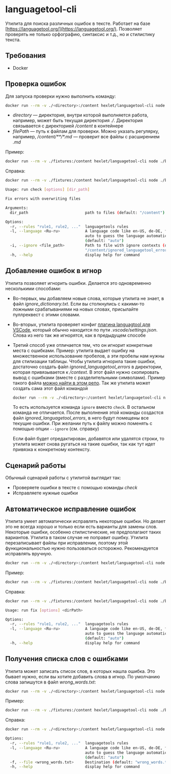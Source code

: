 # languagetool-cli

Утилита для поиска различных ошибок в тексте. Работает на базе [https://languagetool.org/](https://languagetool.org/). Позволяет проверять не только орфографию, синтаксис и т.д., но и стилистику текста.

## Требования

* Docker

## Проверка ошибок

Для запуска проверки нужно выполнить команду:

```bash
docker run --rm -v ./<directory>:/content hexlet/languagetool-cli node ./bin/run.js check <filePath>
```

* *directory* — директория, внутри которой выполняется работа, например, может быть текущая директория *\./*. Директория связывается с директорией */content* в контейнере
* *filePath* — путь к файлам для проверки. Можно указать регулярку, например, */content/\*\*/\*.md* — проверит все файлы с расширением *.md*

Пример:

```bash
docker run --rm -v ./fixtures:/content hexlet/languagetool-cli node ./bin/run.js check /content/**/*.md
```

Справка:

```bash
docker run --rm -v ./fixtures:/content hexlet/languagetool-cli node ./bin/run.js check -h

Usage: run check [options] [dir_path]

Fix errors with overwriting files

Arguments:
  dir_path                         path to files (default: "/content")

Options:
  -r, --rules "rule1, rule2, ..."  languagetools rules
  -l, --language <Ru-ru>           A language code like en-US, de-DE, fr, or
                                   auto to guess the language automatically
                                   (default: "auto")
  -i, --ignore <file_path>         Path to file with ignore contexts (default:
                                   "/content/ignored_languagetool_errors")
  -h, --help                       display help for command
```

## Добавление ошибок в игнор

Утилита позволяет игнорить ошибки. Делается это одновременно несколькими способами:

* Во-первых, мы добавляем новые слова, которые утилита не знает, в файл *ignore_dictionary.txt*. Если вы столкнулись с какими-то ложными срабатываниями на новых словах, присылайте пуллреквест с этими словами.
* Во-вторых, утилита проверяет конфиг [плагина languagtool для VSCode](https://marketplace.visualstudio.com/items?itemName=davidlday.languagetool-linter), который обычно находится по пути *.vscode/settings.json*. Слова из него так же игнорятся, как в предыдущем способе
* Третий способ уже отличается тем, что он игнорит конкретные места с ошибками. Пример: утилита выдает ошибку на множественное использование пробелов, а эти пробелы нам нужны для стилизации таблицы. Чтобы утилита игнорила такие ошибки, достаточно создать файл *ignored_languagetool_errors* в директории, которая привязывается к */context*. В этот файл нужно скопировать вывод с ошибками (вместе с разделительными символами). Пример такого файла [можно найти в этом репо](/ignored_languagetool_errors). Так же утилита может создать сама этот файл командой
    ```bash
    docker run --rm -v ./<directory>:/content hexlet/languagetool-cli node ./bin/run.js ignore <filePath>
    ```
    То есть используется команда `ignore` вместо `check`. В остальном команда не отличается. После выполнения этой команды создастся файл *ignored_languagetool_errors*, в него будут помещены все текущие ошибки. При желании путь к файлу можно поменять с помощью опции `--ignore` (см. справку)

    Если файл будет отредактирован, добавятся или удалятся строки, то утилита может снова ругаться на такие ошибки, так как тут идет привязка к конкретному контексту.

## Сценарий работы

Обычный сценарий работы с утилитой выглядит так:

* Проверяете ошибки в тексте с помощью команды *check*
* Исправляете нужные ошибки


## Автоматическое исправление ошибок

Утилита умеет автоматически исправлять некоторые ошибки. Но делает это не всегда хорошо и только если есть варианты для замены слов. Некоторые ошибки, особенно стилистические, не предполагают таких вариантов. Утилита в таком случае не поправит ошибку. Утилита перезаписывает файлы при исправлении, поэтому этой функциональностью нужно пользоваться осторожно. Рекомендуется исправлять вручную.

```bash
docker run --rm -v ./<directory>:/content hexlet/languagetool-cli node ./bin/run.js fix <filePath>
```

Пример:

```bash
docker run --rm -v ./fixtures:/content hexlet/languagetool-cli node ./bin/run.js fix /content/**/*.md
```

Справка:

```bash
docker run --rm -v ./fixtures:/content hexlet/languagetool-cli node ./bin/run.js fix -h

Usage: run fix [options] <dirPath>

Options:
  -r, --rules "rule1, rule2, ..."  languagetools rules
  -l, --language <Ru-ru>           A language code like en-US, de-DE, fr, or
                                   auto to guess the language automatically
                                   (default: "auto")
  -h, --help                       display help for command
```

## Получения списка слов с ошибками

Утилита может записать список слов, в которых нашла ошибка. Это бывает нужно, если вы хотите добавить слова в игнор. По умолчанию слова запишутся в файл *wrong_words.txt*:

```bash
docker run --rm -v ./<directory>:/content hexlet/languagetool-cli node ./bin/run.js words <filePath>
```

Пример:

```bash
docker run --rm -v ./fixtures:/content hexlet/languagetool-cli node ./bin/run.js words /content/**/*.md
```

Справка:

```bash
docker run --rm -v ./<directory>:/content hexlet/languagetool-cli node ./bin/run.js words -h

Options:
  -r, --rules "rule1, rule2, ..."  languagetools rules
  -l, --language <Ru-ru>           A language code like en-US, de-DE, fr, or
                                   auto to guess the language automatically
                                   (default: "auto")
  -f, --file <wrong_words.txt>     Destination (default: "wrong_words.txt")
  -h, --help                       display help for command

```
